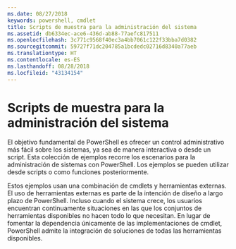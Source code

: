 ```yaml
---
ms.date: 08/27/2018
keywords: powershell, cmdlet
title: Scripts de muestra para la administración del sistema
ms.assetid: db6334ec-ace6-436d-ab88-77aefc817511
ms.openlocfilehash: 3c771c9568f40ec3a4bb7061c122f33bba7d0382
ms.sourcegitcommit: 59727f71dc204785a1bcdedc02716d8340a77aeb
ms.translationtype: HT
ms.contentlocale: es-ES
ms.lasthandoff: 08/28/2018
ms.locfileid: "43134154"
---
```

# <a name="sample-scripts-for-system-administration"></a>Scripts de muestra para la administración del sistema

El objetivo fundamental de PowerShell es ofrecer un control administrativo más fácil sobre los sistemas, ya sea de manera interactiva o desde un script. Esta colección de ejemplos recorre los escenarios para la administración de sistemas con PowerShell. Los ejemplos se pueden utilizar desde scripts o como funciones posteriormente.

Estos ejemplos usan una combinación de cmdlets y herramientas externas. El uso de herramientas externas es parte de la intención de diseño a largo plazo de PowerShell. Incluso cuando el sistema crece, los usuarios encuentran continuamente situaciones en las que los conjuntos de herramientas disponibles no hacen todo lo que necesitan. En lugar de fomentar la dependencia únicamente de las implementaciones de cmdlet, PowerShell admite la integración de soluciones de todas las herramientas disponibles.
